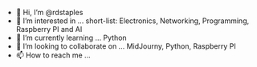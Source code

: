 - 👋 Hi, I’m @rdstaples
- 👀 I’m interested in ... short-list: Electronics, Networking, Programming, Raspberry PI and AI
- 🌱 I’m currently learning ... Python
- 💞️ I’m looking to collaborate on ... MidJourny, Python, Raspberry PI 
- 📫 How to reach me ... 

<!---
rdstaples/rdstaples is a ✨ special ✨ repository because its `README.md` (this file) appears on your GitHub profile.
You can click the Preview link to take a look at your changes.
--->
